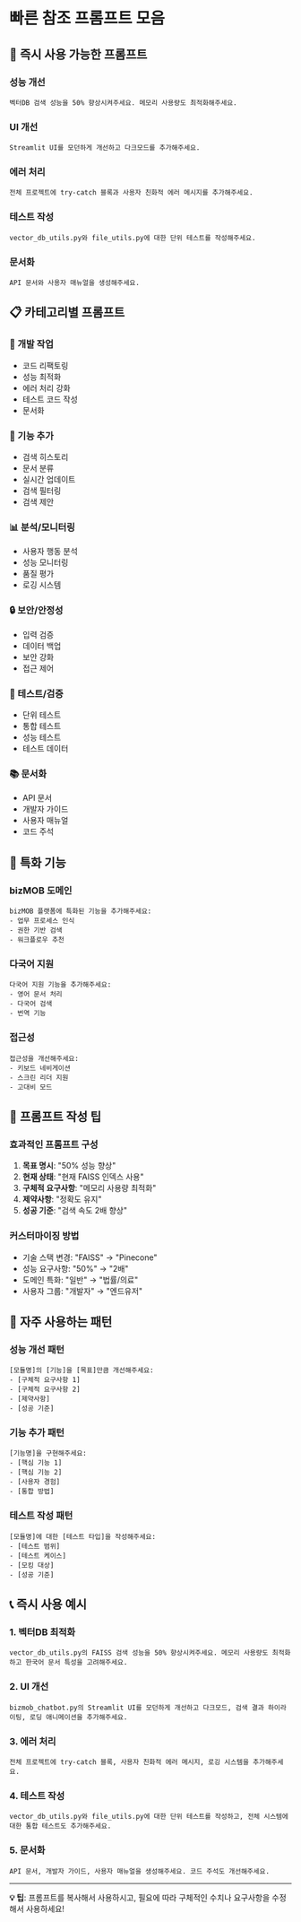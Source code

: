 # 빠른 참조 프롬프트 모음

## 🚀 즉시 사용 가능한 프롬프트

### 성능 개선
```
벡터DB 검색 성능을 50% 향상시켜주세요. 메모리 사용량도 최적화해주세요.
```

### UI 개선
```
Streamlit UI를 모던하게 개선하고 다크모드를 추가해주세요.
```

### 에러 처리
```
전체 프로젝트에 try-catch 블록과 사용자 친화적 에러 메시지를 추가해주세요.
```

### 테스트 작성
```
vector_db_utils.py와 file_utils.py에 대한 단위 테스트를 작성해주세요.
```

### 문서화
```
API 문서와 사용자 매뉴얼을 생성해주세요.
```

## 📋 카테고리별 프롬프트

### 🔧 개발 작업
- 코드 리팩토링
- 성능 최적화
- 에러 처리 강화
- 테스트 코드 작성
- 문서화

### 🚀 기능 추가
- 검색 히스토리
- 문서 분류
- 실시간 업데이트
- 검색 필터링
- 검색 제안

### 📊 분석/모니터링
- 사용자 행동 분석
- 성능 모니터링
- 품질 평가
- 로깅 시스템

### 🔒 보안/안정성
- 입력 검증
- 데이터 백업
- 보안 강화
- 접근 제어

### 🧪 테스트/검증
- 단위 테스트
- 통합 테스트
- 성능 테스트
- 테스트 데이터

### 📚 문서화
- API 문서
- 개발자 가이드
- 사용자 매뉴얼
- 코드 주석

## 🎯 특화 기능

### bizMOB 도메인
```
bizMOB 플랫폼에 특화된 기능을 추가해주세요:
- 업무 프로세스 인식
- 권한 기반 검색
- 워크플로우 추천
```

### 다국어 지원
```
다국어 지원 기능을 추가해주세요:
- 영어 문서 처리
- 다국어 검색
- 번역 기능
```

### 접근성
```
접근성을 개선해주세요:
- 키보드 네비게이션
- 스크린 리더 지원
- 고대비 모드
```

## 📝 프롬프트 작성 팁

### 효과적인 프롬프트 구성
1. **목표 명시**: "50% 성능 향상"
2. **현재 상태**: "현재 FAISS 인덱스 사용"
3. **구체적 요구사항**: "메모리 사용량 최적화"
4. **제약사항**: "정확도 유지"
5. **성공 기준**: "검색 속도 2배 향상"

### 커스터마이징 방법
- 기술 스택 변경: "FAISS" → "Pinecone"
- 성능 요구사항: "50%" → "2배"
- 도메인 특화: "일반" → "법률/의료"
- 사용자 그룹: "개발자" → "엔드유저"

## 🔄 자주 사용하는 패턴

### 성능 개선 패턴
```
[모듈명]의 [기능]을 [목표]만큼 개선해주세요:
- [구체적 요구사항 1]
- [구체적 요구사항 2]
- [제약사항]
- [성공 기준]
```

### 기능 추가 패턴
```
[기능명]을 구현해주세요:
- [핵심 기능 1]
- [핵심 기능 2]
- [사용자 경험]
- [통합 방법]
```

### 테스트 작성 패턴
```
[모듈명]에 대한 [테스트 타입]을 작성해주세요:
- [테스트 범위]
- [테스트 케이스]
- [모킹 대상]
- [성공 기준]
```

## 📞 즉시 사용 예시

### 1. 벡터DB 최적화
```
vector_db_utils.py의 FAISS 검색 성능을 50% 향상시켜주세요. 메모리 사용량도 최적화하고 한국어 문서 특성을 고려해주세요.
```

### 2. UI 개선
```
bizmob_chatbot.py의 Streamlit UI를 모던하게 개선하고 다크모드, 검색 결과 하이라이팅, 로딩 애니메이션을 추가해주세요.
```

### 3. 에러 처리
```
전체 프로젝트에 try-catch 블록, 사용자 친화적 에러 메시지, 로깅 시스템을 추가해주세요.
```

### 4. 테스트 작성
```
vector_db_utils.py와 file_utils.py에 대한 단위 테스트를 작성하고, 전체 시스템에 대한 통합 테스트도 추가해주세요.
```

### 5. 문서화
```
API 문서, 개발자 가이드, 사용자 매뉴얼을 생성해주세요. 코드 주석도 개선해주세요.
```

---

**💡 팁**: 프롬프트를 복사해서 사용하시고, 필요에 따라 구체적인 수치나 요구사항을 수정해서 사용하세요! 